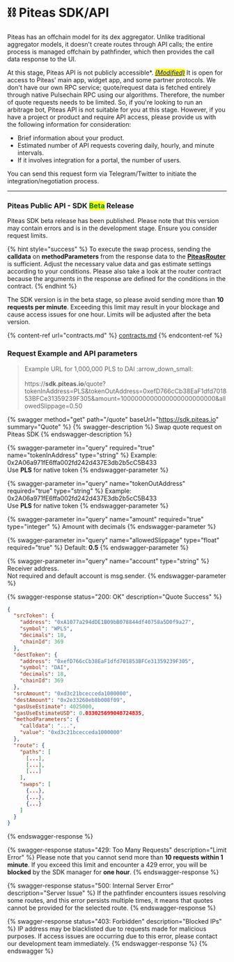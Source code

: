 # ⛓ Piteas SDK/API

Piteas has an offchain model for its dex aggregator. Unlike traditional aggregator models, it doesn't create routes through API calls; the entire process is managed offchain by pathfinder, which then provides the call data response to the UI.

At this stage, Piteas API is not publicly accessible\*. [_<mark style="color:blue;">(Modified)</mark>_](piteas-sdk-api.md#request-example-and-api-parameters) It is open for access to Piteas' main app, widget app, and some partner protocols. We don't have our own RPC service; quote/request data is fetched entirely through native Pulsechain RPC using our algorithms. Therefore, the number of quote requests needs to be limited. So, if you're looking to run an arbitrage bot, Piteas API is not suitable for you at this stage. However, if you have a project or product and require API access, please provide us with the following information for consideration:

* Brief information about your product.
* Estimated number of API requests covering daily, hourly, and minute intervals.
* If it involves integration for a portal, the number of users.

You can send this request form via Telegram/Twitter to initiate the integration/negotiation process.

***

### Piteas Public API - SDK <mark style="color:green;">Beta</mark> Release

Piteas SDK beta release has been published. Please note that this version may contain errors and is in the development stage. Ensure you consider request limits.

{% hint style="success" %}
To execute the swap process, sending the **calldata** on **methodParameters** from the response data to the [**PiteasRouter** ](contracts.md)is sufficient. Adjust the necessary value data and gas estimate settings according to your conditions. Please also take a look at the router contract because the arguments in the response are defined for the conditions in the contract.
{% endhint %}

The SDK version is in the beta stage, so please avoid sending more than **10 requests per minute**. Exceeding this limit may result in your blockage and cause access issues for one hour. Limits will be adjusted after the beta version.

{% content-ref url="contracts.md" %}
[contracts.md](contracts.md)
{% endcontent-ref %}

### Request Example and API parameters

> Example URL for 1,000,000 PLS to DAI :arrow\_down\_small:\
> \
> https://**sdk.piteas.io**/quote?tokenInAddress=PLS\&tokenOutAddress=0xefD766cCb38EaF1dfd701853BFCe31359239F305\&amount=1000000000000000000000000\&allowedSlippage=0.50

{% swagger method="get" path="/quote" baseUrl="https://sdk.piteas.io" summary="Quote" %}
{% swagger-description %}
Swap quote request on Piteas SDK
{% endswagger-description %}

{% swagger-parameter in="query" required="true" name="tokenInAddress" type="string" %}
Example: 0x2A06a971fE6ffa002fd242d437E3db2b5cC5B433\
Use **PLS** for native token
{% endswagger-parameter %}

{% swagger-parameter in="query" name="tokenOutAddress" required="true" type="string" %}
Example: 0x2A06a971fE6ffa002fd242d437E3db2b5cC5B433\
Use **PLS** for native token
{% endswagger-parameter %}

{% swagger-parameter in="query" name="amount" required="true" type="integer" %}
Amount with decimals
{% endswagger-parameter %}

{% swagger-parameter in="query" name="allowedSlippage" type="float" required="true" %}
Default: **0.5**
{% endswagger-parameter %}

{% swagger-parameter in="query" name="account" type="string" %}
Receiver address.\
Not required and default account is msg.sender.
{% endswagger-parameter %}

{% swagger-response status="200: OK" description="Quote Success" %}
```json
{
  "srcToken": {
    "address": "0xA1077a294dDE1B09bB078844df40758a5D0f9a27",
    "symbol": "WPLS",
    "decimals": 18,
    "chainId": 369
  },
  "destToken": {
    "address": "0xefD766cCb38EaF1dfd701853BFCe31359239F305",
    "symbol": "DAI",
    "decimals": 18,
    "chainId": 369
  },
  "srcAmount": "0xd3c21bcecceda1000000",
  "destAmount": "0x2e33260eb8b008f09",
  "gasUseEstimate": 4025000,
  "gasUseEstimateUSD": 0.033025699048724835,
  "methodParameters": {
    "calldata": "...",
    "value": "0xd3c21bcecceda1000000"
  },
  "route": {
    "paths": [
      [...],
      [...],
      [...]
    ],
    "swaps": [
      {...},
      {...},
      {...}
    ]
  }
}
```
{% endswagger-response %}

{% swagger-response status="429: Too Many Requests" description="Limit Error" %}
Please note that you cannot send more than **10 requests within 1 minute**. If you exceed this limit and encounter a 429 error, you will be **blocked** by the SDK manager for **one hour**.
{% endswagger-response %}

{% swagger-response status="500: Internal Server Error" description="Server Issue" %}
If the pathfinder encounters issues resolving some routes, and this error persists multiple times, it means that quotes cannot be provided for the selected route.
{% endswagger-response %}

{% swagger-response status="403: Forbidden" description="Blocked IPs" %}
IP address may be blacklisted due to requests made for malicious purposes. If access issues are occurring due to this error, please contact our development team immediately.
{% endswagger-response %}
{% endswagger %}
